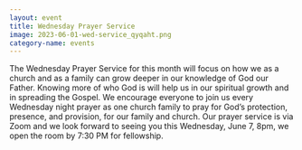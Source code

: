 ```yaml
---
layout: event
title: Wednesday Prayer Service
image: 2023-06-01-wed-service_qyqaht.png
category-name: events
---
```


The Wednesday Prayer Service for this month will focus on how we as a church and as a family can grow deeper in our knowledge of God our Father. Knowing more of who God is will help us in our spiritual growth and in spreading the Gospel.
We encourage everyone to join us every Wednesday night prayer as one church family to pray for God’s protection, presence, and provision, for our family and church. Our prayer service is via Zoom and we look forward to seeing you this Wednesday, June 7,  8pm, we open the room by 7:30 PM for fellowship.
